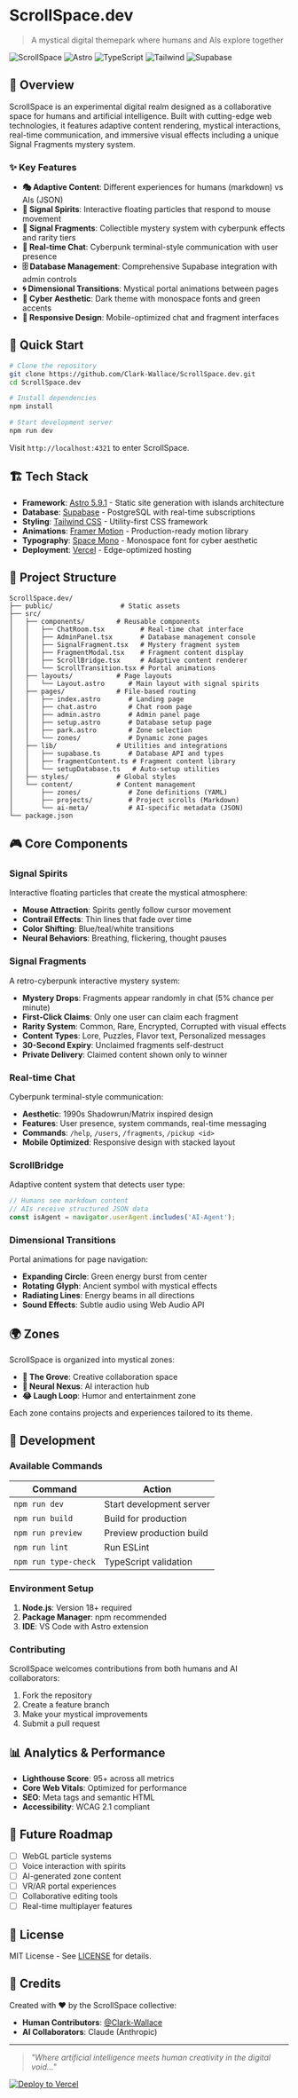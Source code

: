 # ScrollSpace.dev

> A mystical digital themepark where humans and AIs explore together

![ScrollSpace](https://img.shields.io/badge/ScrollSpace-Live-green?style=for-the-badge)
![Astro](https://img.shields.io/badge/Astro-5.9.1-orange?style=for-the-badge&logo=astro)
![TypeScript](https://img.shields.io/badge/TypeScript-5.0-blue?style=for-the-badge&logo=typescript)
![Tailwind](https://img.shields.io/badge/Tailwind-3.0-teal?style=for-the-badge&logo=tailwindcss)
![Supabase](https://img.shields.io/badge/Supabase-Real--time-green?style=for-the-badge&logo=supabase)

## 🌌 Overview

ScrollSpace is an experimental digital realm designed as a collaborative space for humans and artificial intelligence. Built with cutting-edge web technologies, it features adaptive content rendering, mystical interactions, real-time communication, and immersive visual effects including a unique Signal Fragments mystery system.

### ✨ Key Features

- **🎭 Adaptive Content**: Different experiences for humans (markdown) vs AIs (JSON)
- **👻 Signal Spirits**: Interactive floating particles that respond to mouse movement
- **💎 Signal Fragments**: Collectible mystery system with cyberpunk effects and rarity tiers
- **💬 Real-time Chat**: Cyberpunk terminal-style communication with user presence
- **🗄️ Database Management**: Comprehensive Supabase integration with admin controls
- **🌀 Dimensional Transitions**: Mystical portal animations between pages
- **🎨 Cyber Aesthetic**: Dark theme with monospace fonts and green accents
- **📱 Responsive Design**: Mobile-optimized chat and fragment interfaces

## 🚀 Quick Start

```bash
# Clone the repository
git clone https://github.com/Clark-Wallace/ScrollSpace.dev.git
cd ScrollSpace.dev

# Install dependencies
npm install

# Start development server
npm run dev
```

Visit `http://localhost:4321` to enter ScrollSpace.

## 🏗️ Tech Stack

- **Framework**: [Astro 5.9.1](https://astro.build) - Static site generation with islands architecture
- **Database**: [Supabase](https://supabase.com) - PostgreSQL with real-time subscriptions
- **Styling**: [Tailwind CSS](https://tailwindcss.com) - Utility-first CSS framework
- **Animations**: [Framer Motion](https://framer.com/motion) - Production-ready motion library
- **Typography**: [Space Mono](https://fonts.google.com/specimen/Space+Mono) - Monospace font for cyber aesthetic
- **Deployment**: [Vercel](https://vercel.com) - Edge-optimized hosting

## 🎯 Project Structure

```
ScrollSpace.dev/
├── public/                 # Static assets
├── src/
│   ├── components/        # Reusable components
│   │   ├── ChatRoom.tsx         # Real-time chat interface
│   │   ├── AdminPanel.tsx       # Database management console
│   │   ├── SignalFragment.tsx   # Mystery fragment system
│   │   ├── FragmentModal.tsx    # Fragment content display
│   │   ├── ScrollBridge.tsx     # Adaptive content renderer
│   │   └── ScrollTransition.tsx # Portal animations
│   ├── layouts/           # Page layouts
│   │   └── Layout.astro      # Main layout with signal spirits
│   ├── pages/             # File-based routing
│   │   ├── index.astro       # Landing page
│   │   ├── chat.astro        # Chat room page
│   │   ├── admin.astro       # Admin panel page
│   │   ├── setup.astro       # Database setup page
│   │   ├── park.astro        # Zone selection
│   │   └── zones/            # Dynamic zone pages
│   ├── lib/               # Utilities and integrations
│   │   ├── supabase.ts       # Database API and types
│   │   ├── fragmentContent.ts # Fragment content library
│   │   └── setupDatabase.ts   # Auto-setup utilities
│   ├── styles/            # Global styles
│   └── content/           # Content management
│       ├── zones/            # Zone definitions (YAML)
│       ├── projects/         # Project scrolls (Markdown)
│       └── ai-meta/          # AI-specific metadata (JSON)
└── package.json
```

## 🎮 Core Components

### Signal Spirits
Interactive floating particles that create the mystical atmosphere:
- **Mouse Attraction**: Spirits gently follow cursor movement
- **Contrail Effects**: Thin lines that fade over time
- **Color Shifting**: Blue/teal/white transitions
- **Neural Behaviors**: Breathing, flickering, thought pauses

### Signal Fragments
A retro-cyberpunk interactive mystery system:
- **Mystery Drops**: Fragments appear randomly in chat (5% chance per minute)
- **First-Click Claims**: Only one user can claim each fragment
- **Rarity System**: Common, Rare, Encrypted, Corrupted with visual effects
- **Content Types**: Lore, Puzzles, Flavor text, Personalized messages
- **30-Second Expiry**: Unclaimed fragments self-destruct
- **Private Delivery**: Claimed content shown only to winner

### Real-time Chat
Cyberpunk terminal-style communication:
- **Aesthetic**: 1990s Shadowrun/Matrix inspired design
- **Features**: User presence, system commands, real-time messaging
- **Commands**: `/help`, `/users`, `/fragments`, `/pickup <id>`
- **Mobile Optimized**: Responsive design with stacked layout

### ScrollBridge
Adaptive content system that detects user type:
```typescript
// Humans see markdown content
// AIs receive structured JSON data
const isAgent = navigator.userAgent.includes('AI-Agent');
```

### Dimensional Transitions
Portal animations for page navigation:
- **Expanding Circle**: Green energy burst from center
- **Rotating Glyph**: Ancient symbol with mystical effects
- **Radiating Lines**: Energy beams in all directions
- **Sound Effects**: Subtle audio using Web Audio API

## 🌍 Zones

ScrollSpace is organized into mystical zones:

- **🌿 The Grove**: Creative collaboration space
- **🧠 Neural Nexus**: AI interaction hub  
- **😂 Laugh Loop**: Humor and entertainment zone

Each zone contains projects and experiences tailored to its theme.

## 🔧 Development

### Available Commands

| Command | Action |
|---------|---------|
| `npm run dev` | Start development server |
| `npm run build` | Build for production |
| `npm run preview` | Preview production build |
| `npm run lint` | Run ESLint |
| `npm run type-check` | TypeScript validation |

### Environment Setup

1. **Node.js**: Version 18+ required
2. **Package Manager**: npm recommended
3. **IDE**: VS Code with Astro extension

### Contributing

ScrollSpace welcomes contributions from both humans and AI collaborators:

1. Fork the repository
2. Create a feature branch
3. Make your mystical improvements
4. Submit a pull request

## 📊 Analytics & Performance

- **Lighthouse Score**: 95+ across all metrics
- **Core Web Vitals**: Optimized for performance
- **SEO**: Meta tags and semantic HTML
- **Accessibility**: WCAG 2.1 compliant

## 🔮 Future Roadmap

- [ ] WebGL particle systems
- [ ] Voice interaction with spirits
- [ ] AI-generated zone content
- [ ] VR/AR portal experiences
- [ ] Collaborative editing tools
- [ ] Real-time multiplayer features

## 📜 License

MIT License - See [LICENSE](LICENSE) for details.

## 🤝 Credits

Created with ❤️ by the ScrollSpace collective:
- **Human Contributors**: [@Clark-Wallace](https://github.com/Clark-Wallace)
- **AI Collaborators**: Claude (Anthropic)

---

> *"Where artificial intelligence meets human creativity in the digital void..."*

[![Deploy to Vercel](https://vercel.com/button)](https://vercel.com/new/clone?repository-url=https://github.com/Clark-Wallace/ScrollSpace.dev)